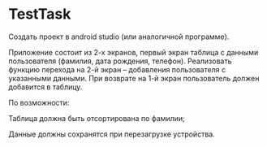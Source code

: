 # TestTask

Создать проект в android studio (или аналогичной программе).

Приложение состоит из 2-х экранов, первый экран таблица с данными пользователя (фамилия, дата рождения, телефон). Реализовать функцию перехода на 2-й экран – добавления пользователя с указанными данными. При возврате на 1-й экран пользователь должен добавится в таблицу.

По возможности:

Таблица должна быть отсортирована по фамилии;

Данные должны сохранятся при перезагрузке устройства.
